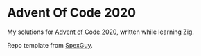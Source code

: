 # Advent Of Code 2020

My solutions for [Advent of Code 2020](https://adventofcode.com/2020), written while learning Zig.

Repo template from [SpexGuy](https://github.com/SpexGuy/Zig-AoC-Template).
